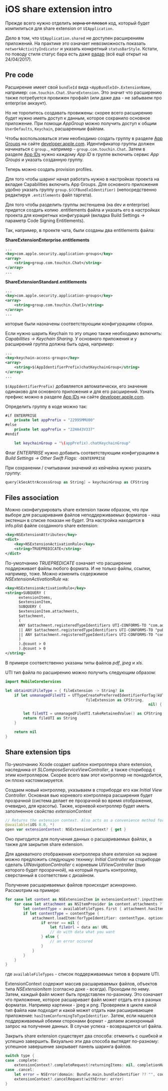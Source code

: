 # iOS share extension intro

Прежде всего нужно отделить <s>зерна от плевел</s> код, который будет компилиться для share extension от `UIApplication`.

Дело в том, что `UIApplication.shared` не доступен расширениям приложений. На практике это означает невозможность показать `networkActivityIndicator` и указать конкретный `statusBarStyle`. Кстати, по поводу стиля статус бара есть даже [радар](http://openradar.appspot.com/radar?id=6397505050771456) (всё ещё открыт на 24/04/2017).

## Pre code

Расширение имеет свой `bundleId` вида `<AppBundleId>.ExtensionName`, например: `com.touchin.Chat.ShareExtension`. Это значит что расширению также потребуется провижен профайл (или даже два - не забываем про enterprise аккаунт).

Но не торопитесь создавать провижены: скорее всего расширению будет нужно иметь доступ к данным, которое сохранило основное приложение. При помощи *AppGroup* можно получить доступ к общим `UserDefaults`, `Keychain`, расшаренным файлам.

Чтобы воспользоваться этим необходимо создать группу в разделе [App Groups](https://developer.apple.com/account/ios/identifier/applicationGroup) на сайте [developer.apple.com](https://developer.apple.com/). Идентификатор группы должен начинаться с `group.`, например - `group.com.touchin.Chat`. Затем в разделе [App IDs](https://developer.apple.com/account/ios/identifier/bundle) нужно каждому *App ID* в группе включить сервис *App Groups* и указать созданную группу.

Теперь можно создать provision profiles.

Для того чтобы шаринг начал работать нужно в настройках проекта на вкладке Capabilities включить App Groups. Для основного приложения удобно указать группу `group.$(CFBundleIdentifier)` (непосредственно редактируя `.entitlements` файл таргета).

Для того чтобы разделить группы экстеншена (на dev и enterprise) придется создать копию .entitlements файла и указать его в настройках проекта для конкретных конфигураций (вкладка Build Settings -> параметр Code Signing Entitlements).

Так, например, в проекте чата, были созданы два entitlements файла:

**ShareExtensionEnterprise.entitlements**

```xml
...
<key>com.apple.security.application-groups</key>
<array>
	<string>group.com.touchin.Chat</string>
</array>
...
```

**ShareExtensionStandard.entitlements**

```xml
...
<key>com.apple.security.application-groups</key>
<array>
	<string>group.com.touchin.Chat1</string>
</array>
...
```

которые были назначены соответствующим конфигурациям сборки.

Если нужно шарить Keychain то эту опцию также необходимо включить: *Capabilities -> Keychain Sharing.* У основного приложения и у расширений группа должна быть одна, например:

```xml
...
<key>keychain-access-groups</key>
<array>
	<string>$(AppIdentifierPrefix)chatKeychainGroup</string>
</array>
...
```

`$(AppIdentifierPrefix)` добавляется автоматически, его значение одинаково для основного приложения и для его расширений. Узнать префикс можно в разделе [App IDs](https://developer.apple.com/account/ios/identifier/bundle) на сайте [developer.apple.com](https://developer.apple.com/).

Определить группу в коде можно так:

```swift
#if ENTERPRISE
    private let appPrefix = "22995MMU00"
#else
    private let appPrefix = "22HA43V337"
#endif

    let keychainGroup = "\(appPrefix).chatKeychainGroup"
```

Флаг *ENTERPRISE* нужно добавить соответствующим конфигурациям в *Build Settings -> Other Swift Flags:* `-DENTERPRISE`

При сохранении / считывании значений из кейчейна нужно указать группу:

```swift
query[kSecAttrAccessGroup as String] = keychainGroup as CFString
```

## Files association

Можно сконфигурировать share extension таким образом, что при выборе для расшаривания файлов неподдерживаемых форматов - наш экстеншн в списке показан не будет. Эта настройка находится в info.plist файле созданного share extension:

```xml
<key>NSExtensionAttributes</key>
<dict>
	<key>NSExtensionActivationRule</key>
	<string>TRUEPREDICATE</string>
</dict>
```

По-умолчанию _TRUEPREDICATE_ означает что расширение поддерживает файлы любого формата. И не только файлы, ссылки, например, тоже. Можно изменить содержимое _NSExtensionActivationRule_ на:

```xml
<key>NSExtensionActivationRule</key>
<string>SUBQUERY (
      extensionItems,
      $extensionItem,
      SUBQUERY (
      $extensionItem.attachments,
      $attachment,
      (
      ANY $attachment.registeredTypeIdentifiers UTI-CONFORMS-TO "com.adobe.pdf"
      || ANY $attachment.registeredTypeIdentifiers UTI-CONFORMS-TO "public.jpeg"
      || ANY $attachment.registeredTypeIdentifiers UTI-CONFORMS-TO "com.microsoft.excel.xls"
      )
      ).@count > 0
      ).@count > 0
</string>
```

В примере соответственно указаны типы файлов _pdf_, _jpeg_ и _xls_.

UTI тип файла по расширению можно получить следующим образом:

```swift
import MobileCoreServices

let obtainUtiFileType = { fileExtension -> String? in
    if let unmanagedFileUTI = UTTypeCreatePreferredIdentifierForTag(kUTTagClassFilenameExtension,
								    fileExtension as CFString,
	                                                            nil) {

        let fileUTI = unmanagedFileUTI.takeRetainedValue() as CFString
        return fileUTI as String
    }

    return nil
}

```

## Share extension tips

По-умолчанию Xcode создает шаблон контроллера share extension, наследника от _SLComposeServiceViewController_, а также сториборд с этим контроллером. Скорее всего вам этот контроллер не понадобится, он плохо кастомизируется.

Создаем новый контроллер, указываем в сториборде его как _Initial View Controller_. Основная вью корневого контроллера расширения будет прозрачной (система делает ее прозрачной во время отображения, очевидно, для красоты). Также, корневой контроллер будет иметь заполненное свойство _extensionContext_

```swift
// Returns the extension context. Also acts as a convenience method for a view controller to check if it participating in an extension request.
@available(iOS 8.0, *)
open var extensionContext: NSExtensionContext? { get }
```

Оно пригодится для получения данных о расшариваемых файлах, а также для закрытия share extension.

Для адекватного отображения контроллера share extension на экране можно предложить следующую технику: _Initial Controller_ на сториборде сделать _UINavigationController_ с корневым _UIViewController_ (вью которого будет прозрачной), на который пушить контроллер, сверстанный в соответствии с дизайном.

Получение расшариваемых файлов происходит асинхронно. Рассмотрим на примере:

```swift
for case let content as NSExtensionItem in extensionContext?.inputItems ?? [] {
    for case let attachment as NSItemProvider in content.attachments ?? [] {
        let contentType = availableFileTypes.first { attachment.hasItemConformingToTypeIdentifier($0) }
        if let contentType = contentType {
            attachment.loadItem(forTypeIdentifier: contentType, options: nil) { data, error in
                if error == nil {
                    let fileUrl = data as! URL
                    // do with data what you want
                } else {
                    // an error occured
                }
            }
        }
    }
}
```

где `availableFileTypes` - список поддерживаемых типов в формате UTI.

ExtensionContext содержит массив расшариваемых файлов, объектов типа _NSExtensionItem_ (согласно доке - всегда). Проходим по нему. Затем, каждый файл может быть представлен по-разному. Это означает что приложение, которое расшаривает файл может отдать его в разных форматах. Например картинки - jpeg и png. Проверяем в цикле какой тип файла нам подходит и какой может отдать нам расширивающее приложение: `hasItemConformingToTypeIdentifier`. Затем, если нашелся поддерживаемый обеими сторонами формат - делаем асинхронный запрос на получение данных. В случае успеха - возвращается url файла.


Закрыть share extension существует два способа: отменить с ошибкой и успешно завершить. Визуально эти два способа выглядят по-разному: успешное завершение закрывает панель шаринга файлов.

```swift
switch type {
case .complete:
    extensionContext?.completeRequest(returningItems: nil, completionHandler: nil)
case .cancel:
    let error = NSError(domain: Bundle.main.bundleIdentifier ?? "", code: 0, userInfo: nil)
    extensionContext?.cancelRequest(withError: error)
}
```
